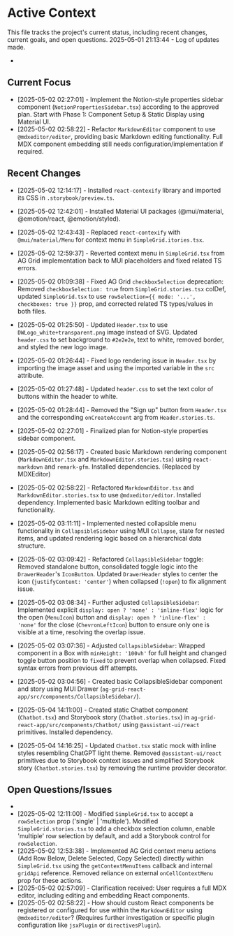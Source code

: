 # Active Context

  This file tracks the project's current status, including recent changes, current goals, and open questions.
  2025-05-01 21:13:44 - Log of updates made.

*

## Current Focus

*   [2025-05-02 02:27:01] - Implement the Notion-style properties sidebar component (`NotionPropertiesSidebar.tsx`) according to the approved plan. Start with Phase 1: Component Setup & Static Display using Material UI.
*   [2025-05-02 02:58:22] - Refactor `MarkdownEditor` component to use `@mdxeditor/editor`, providing basic Markdown editing functionality. Full MDX component embedding still needs configuration/implementation if required.

## Recent Changes

*   [2025-05-02 12:14:17] - Installed `react-contexify` library and imported its CSS in `.storybook/preview.ts`.
*   [2025-05-02 12:42:01] - Installed Material UI packages (@mui/material, @emotion/react, @emotion/styled).
*   [2025-05-02 12:43:43] - Replaced `react-contexify` with `@mui/material/Menu` for context menu in `SimpleGrid.itories.tsx`.
*   [2025-05-02 12:59:37] - Reverted context menu in `SimpleGrid.tsx` from AG Grid implementation back to MUI placeholders and fixed related TS errors.
*   [2025-05-02 01:09:38] - Fixed AG Grid `checkboxSelection` deprecation: Removed `checkboxSelection: true` from `SimpleGrid.stories.tsx` colDef, updated `SimpleGrid.tsx` to use `rowSelection={{ mode: '...', checkboxes: true }}` prop, and corrected related TS types/values in both files.
*   [2025-05-02 01:25:50] - Updated `Header.tsx` to use `DWLogo_white+transparent.png` image instead of SVG. Updated `header.css` to set background to `#2e2e2e`, text to white, removed border, and styled the new logo image.
*   [2025-05-02 01:26:44] - Fixed logo rendering issue in `Header.tsx` by importing the image asset and using the imported variable in the `src` attribute.
*   [2025-05-02 01:27:48] - Updated `header.css` to set the text color of buttons within the header to white.
*   [2025-05-02 01:28:44] - Removed the "Sign up" button from `Header.tsx` and the corresponding `onCreateAccount` arg from `Header.stories.ts`.
*   [2025-05-02 02:27:01] - Finalized plan for Notion-style properties sidebar component.
*   [2025-05-02 02:56:17] - Created basic Markdown rendering component (`MarkdownEditor.tsx` and `MarkdownEditor.stories.tsx`) using `react-markdown` and `remark-gfm`. Installed dependencies. (Replaced by MDXEditor)
*   [2025-05-02 02:58:22] - Refactored `MarkdownEditor.tsx` and `MarkdownEditor.stories.tsx` to use `@mdxeditor/editor`. Installed dependency. Implemented basic Markdown editing toolbar and functionality.

*   [2025-05-02 03:11:11] - Implemented nested collapsible menu functionality in `CollapsibleSidebar` using MUI `Collapse`, state for nested items, and updated rendering logic based on a hierarchical data structure.
*   [2025-05-02 03:09:42] - Refactored `CollapsibleSidebar` toggle: Removed standalone button, consolidated toggle logic into the `DrawerHeader`'s `IconButton`. Updated `DrawerHeader` styles to center the icon (`justifyContent: 'center'`) when collapsed (`!open`) to fix alignment issue.
*   [2025-05-02 03:08:34] - Further adjusted `CollapsibleSidebar`: Implemented explicit `display: open ? 'none' : 'inline-flex'` logic for the open (`MenuIcon`) button and `display: open ? 'inline-flex' : 'none'` for the close (`ChevronLeftIcon`) button to ensure only one is visible at a time, resolving the overlap issue.
*   [2025-05-02 03:07:36] - Adjusted `CollapsibleSidebar`: Wrapped component in a Box with `minHeight: '100vh'` for full height and changed toggle button position to `fixed` to prevent overlap when collapsed. Fixed syntax errors from previous diff attempts.
*   [2025-05-02 03:04:56] - Created basic CollapsibleSidebar component and story using MUI Drawer (`ag-grid-react-app/src/components/CollapsibleSidebar/`).
*   [2025-05-04 14:11:00] - Created static Chatbot component (`Chatbot.tsx`) and Storybook story (`Chatbot.stories.tsx`) in `ag-grid-react-app/src/components/Chatbot/` using `@assistant-ui/react` primitives. Installed dependency.
*   [2025-05-04 14:16:25] - Updated `Chatbot.tsx` static mock with inline styles resembling ChatGPT light theme. Removed `@assistant-ui/react` primitives due to Storybook context issues and simplified Storybook story (`Chatbot.stories.tsx`) by removing the runtime provider decorator.
## Open Questions/Issues

*
*   [2025-05-02 12:11:00] - Modified `SimpleGrid.tsx` to accept a `rowSelection` prop ('single' | 'multiple'). Modified `SimpleGrid.stories.tsx` to add a checkbox selection column, enable 'multiple' row selection by default, and add a Storybook control for `rowSelection`.
*   [2025-05-02 12:53:38] - Implemented AG Grid context menu actions (Add Row Below, Delete Selected, Copy Selected) directly within `SimpleGrid.tsx` using the `getContextMenuItems` callback and internal `gridApi` reference. Removed reliance on external `onCellContextMenu` prop for these actions.
*   [2025-05-02 02:57:09] - Clarification received: User requires a full MDX editor, including editing and embedding React components.
*   [2025-05-02 02:58:22] - How should custom React components be registered or configured for use within the `MarkdownEditor` using `@mdxeditor/editor`? (Requires further investigation or specific plugin configuration like `jsxPlugin` or `directivesPlugin`).